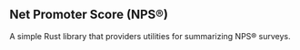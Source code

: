 
Net Promoter Score (NPS®)
-------------------------

A simple Rust library that providers utilities for summarizing NPS® surveys.
